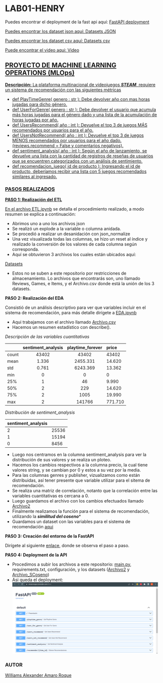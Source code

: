 # LAB01-HENRY
Puedes encontrar el deployment de la fast api aquí: <a href ="https://amaroroque.onrender.com/docs">FastAPI deployment

Puedes encontrar los dataset json aquí: <a href ="https://drive.google.com/drive/folders/1nC4rmtFUjJ-w2_q_ABLV9ypoH7HImY2T">Datasets JSON

Puedes encontrar los dataset csv aquí: <a href ="https://drive.google.com/drive/folders/1nC4rmtFUjJ-w2_q_ABLV9ypoH7HImY2T">Datasets csv

Puede encontrar el video aqui: <a href ="https://drive.google.com/drive/folders/1WXd3cUM_8dN_CGiFrw8hsUjEyiMyAQ7p"> Video

## **PROYECTO DE MACHINE LEARNING OPERATIONS (MLOps)**
**Descripción:** La plataforma multinacional de videojuegos ***STEAM***, requiere un sistema de recomendación con las siguientes métricas
- def PlayTimeGenre( genero : str ): Debe devolver año con mas horas jugadas para dicho género.
- def UserForGenre( genero : str ): Debe devolver el usuario que acumula más horas jugadas para el género dado y una lista de la acumulación de horas jugadas por año.
- def UsersRecommend( año : int ): Devuelve el top 3 de juegos MÁS recomendados por usuarios para el año.
- def UsersNotRecommend( año : int ): Devuelve el top 3 de juegos MENOS recomendados por usuarios para el año dado. (reviews.recommend = False y comentarios negativos).
- def sentiment_analysis( año : int ): Según el año de lanzamiento, se devuelve una lista con la cantidad de registros de reseñas de usuarios que se encuentren categorizados con un análisis de sentimiento.
- def recomendacion_juego( id de producto ): Ingresando el id de producto, deberíamos recibir una lista con 5 juegos recomendados similares al ingresado.

### **PASOS REALIZADOS**
**PASO 1: Realización del ETL**

En el archivo [ETL.ipynb](ETL.ipynb) se detalla el procedimiento realizado, a modo resumen se explica a continuación:
- Abrimos uno a uno los archivos json
- Se realizó un explode a la variable o columna anidada.
- Se procedió a realizar un desanidación con json_normalize
- Una vez visualizada todas las columnas, se hizo un reset al índice y realizado la conversión de los valores de cada columna según corresponda.
- Aquí se obtuvieron 3 archivos los cuales están ubicados aquí:

[Datasets](https://drive.google.com/drive/folders/1wLMybrjAryg2-qNfUOgdOpo3CqvqHNwK)

- Estos no se suben a este repositorio por restricciones de almacenamiento. Lo archivos que encontrarás son, uno llamado Reviews, Games, e Items, y el Archivo.csv donde está la unión de los 3 datasets.
  

**PASO 2: Realización del EDA**

Consistió de un análisis descriptivo para ver que variables incluir en el sistema de recomendación, para más detalle dirígete a [EDA.ipynb](EDA.ipynb)
-   Aqui trabajamos con el archivo llamado [Archivo.csv](https://drive.google.com/drive/search?q=parent:1wLMybrjAryg2-qNfUOgdOpo3CqvqHNwK)
-   Hacemos un resumen estadístico con describe().

*Descripción de las variables cuantitativas*

|      | sentiment_analysis|  playtime_forever|         price|
|------|:------------------:|:------------------:|:--------------|
|count |       43402      |43402  |43402|
|mean  |          1.336|       2455.331|     14.620|
|std   |           0.761|       6243.369|     13.362|
|min   |           0|          0|      0|
|25%   |           1|         46|      9.990|
|50%   |           2|        229|     14.620|
|75%   |           2|       1005|    19.990|
|max   |           2|     141766|    771.710|

*Distribución de sentiment_analysis*

|sentiment_analysis||
|------------------|:-|
|2|    25536|
|1|    15194|
|0|     8456|
  
-   Luego nos centramos en la columna sentiment_analysis para ver la distribución de sus valores y se realiza un ploteo.
-   Hacemos los cambios respectivos a la columna precio, la cual tiene valores string, y se cambian por 0 y estos a su vez por la media.
-   Para las columnas genres y publisher, vizualizamos como están distribuidas, así tener presente que variable utilizar para el sitema de recomendación.
-   Se realiza una matriz de correlación, notanto que la correlación entre las variables cuantitativas es cercana a 0.
-   Luego guardamos el archivo con los cambios efectuados llamado [Archivo2](https://github.com/WilliamsAmaro/LAB01-HENRY/blob/main/Archivo2.csv)
-   Finalmente realizamos la función para el sistema de recomendación, utilizando la ***similitud del coseno****
-   Guardamos un dataset con las variables para el sistema de recomendación [aqui](https://github.com/WilliamsAmaro/LAB01-HENRY/blob/main/Archivo_SCoseno.csv)

**PASO 3: Creación del entorno de la FastAPI**

Dirígete al siguiente [enlace](https://github.com/WilliamsAmaro/LAB01-HENRY/blob/main/PasosFASTAPI.txt), donde se observa el paso a paso.

**PASO 4: Deployment de la API**

- Procedimos a subir los archivos a este repositorio: [main.py](https://github.com/WilliamsAmaro/LAB01-HENRY/blob/main/main.py), requirements.txt, configuración, y los datasets ([Archivo2](https://github.com/WilliamsAmaro/LAB01-HENRY/blob/main/Archivo2.csv) y [Archivo_SCoseno](https://github.com/WilliamsAmaro/LAB01-HENRY/blob/main/Archivo_SCoseno.csv))
- Asi queda el deployment:
![Imagen](https://github.com/WilliamsAmaro/LAB01-HENRY/blob/main/DeploymentAPI.png)


### AUTOR
[Williams Alexander Amaro Roque](linkedin.com/in/williams-alexander-amaro-roque-075b8421b/)

